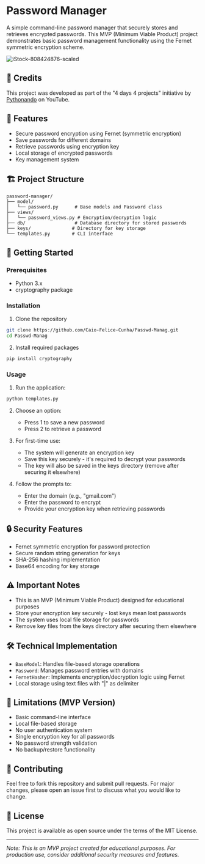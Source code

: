 # Password Manager

A simple command-line password manager that securely stores and retrieves encrypted passwords. This MVP (Minimum Viable Product) project demonstrates basic password management functionality using the Fernet symmetric encryption scheme.

![iStock-808424876-scaled](https://github.com/user-attachments/assets/b7417ca6-60a2-4bb7-b737-abb14c295f56)


## 🎯 Credits
This project was developed as part of the "4 days 4 projects" initiative by [Pythonando](https://pythonando.com.br) on YouTube.

## 🔑 Features
- Secure password encryption using Fernet (symmetric encryption)
- Save passwords for different domains
- Retrieve passwords using encryption key
- Local storage of encrypted passwords
- Key management system

## 🏗️ Project Structure
```
password-manager/
├── model/
│   └── password.py      # Base models and Password class
├── views/
│   └── password_views.py # Encryption/decryption logic
├── db/                  # Database directory for stored passwords
├── keys/               # Directory for key storage
└── templates.py        # CLI interface
```

## 🚀 Getting Started

### Prerequisites
- Python 3.x
- cryptography package

### Installation
1. Clone the repository
```bash
git clone https://github.com/Caio-Felice-Cunha/Passwd-Manag.git
cd Passwd-Manag
```

2. Install required packages
```bash
pip install cryptography
```

### Usage
1. Run the application:
```bash
python templates.py
```

2. Choose an option:
   - Press 1 to save a new password
   - Press 2 to retrieve a password

3. For first-time use:
   - The system will generate an encryption key
   - Save this key securely - it's required to decrypt your passwords
   - The key will also be saved in the keys directory (remove after securing it elsewhere)

4. Follow the prompts to:
   - Enter the domain (e.g., "gmail.com")
   - Enter the password to encrypt
   - Provide your encryption key when retrieving passwords

## 🔒 Security Features
- Fernet symmetric encryption for password protection
- Secure random string generation for keys
- SHA-256 hashing implementation
- Base64 encoding for key storage

## ⚠️ Important Notes
- This is an MVP (Minimum Viable Product) designed for educational purposes
- Store your encryption key securely - lost keys mean lost passwords
- The system uses local file storage for passwords
- Remove key files from the keys directory after securing them elsewhere

## 🛠️ Technical Implementation
- `BaseModel`: Handles file-based storage operations
- `Password`: Manages password entries with domains
- `FernetHasher`: Implements encryption/decryption logic using Fernet
- Local storage using text files with "|" as delimiter

## 🚧 Limitations (MVP Version)
- Basic command-line interface
- Local file-based storage
- No user authentication system
- Single encryption key for all passwords
- No password strength validation
- No backup/restore functionality

## 🤝 Contributing
Feel free to fork this repository and submit pull requests. For major changes, please open an issue first to discuss what you would like to change.

## 📝 License
This project is available as open source under the terms of the MIT License.

---
*Note: This is an MVP project created for educational purposes. For production use, consider additional security measures and features.*
